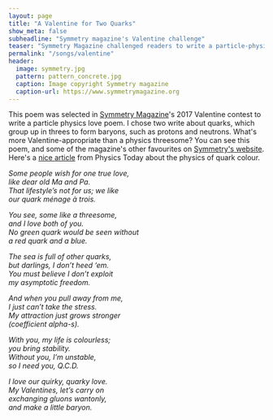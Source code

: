 ```yaml
---
layout: page
title: "A Valentine for Two Quarks"
show_meta: false
subheadline: "Symmetry magazine's Valentine challenge"
teaser: "Symmetry Magazine challenged readers to write a particle-physics love poem to celebrate Valentine's Day in 2017. Here's what I came up with"
permalink: "/songs/valentine"
header:
  image: symmetry.jpg
  pattern: pattern_concrete.jpg
  caption: Image copyright Symmetry magazine
  caption-url: https://www.symmetrymagazine.org
---
```


This poem was selected in [Symmetry Magazine](https://www.symmetrymagazine.org)'s 2017 Valentine contest to write a particle physics love poem. I chose two write about quarks, which group up in threes to form baryons, such as protons and neutrons. What's more Valentine-appropriate than a physics threesome? You can see this poem, and some of the magazine's other favourites on [Symmetry's website](https://www.symmetrymagazine.org/article/physics-love-poems). Here's a [nice article](https://physicstoday.scitation.org/doi/pdf/10.1063/PT.3.2655) from Physics Today about the physics of quark colour.



<p><em>Some people wish for one true love,<br/>
like dear old Ma and Pa.<br/>
That lifestyle’s not for us; we like<br/>
our quark ménage à trois.</em></p>

<p><em>You see, some like a threesome,<br/>
and I love both of you.<br/>
No green quark would be seen without<br/>
a red quark and a blue.</em></p>

<p><em>
The sea is full of other quarks,<br/>
but darlings, I don’t heed ‘em.<br/>
You must believe I don’t exploit<br/>
my asymptotic freedom.</em></p>

<p><em>
And when you pull away from me,<br/>
I just can’t take the stress.<br/>
My attraction just grows stronger<br/>
(coefficient alpha-s).</em></p>

<p><em>
With you, my life is colourless;<br/>
you bring stability.<br/>
Without you, I’m unstable,<br/>
so I need you, Q.C.D.</em></p>

<p><em>
I love our quirky, quarky love.<br/>
My Valentines, let’s carry on<br/>
exchanging gluons wantonly,<br/>
and make a little baryon.
</em></p>
